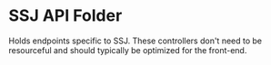# SSJ API Folder

Holds endpoints specific to SSJ.  These controllers don't need to be resourceful and should typically be optimized for the front-end.